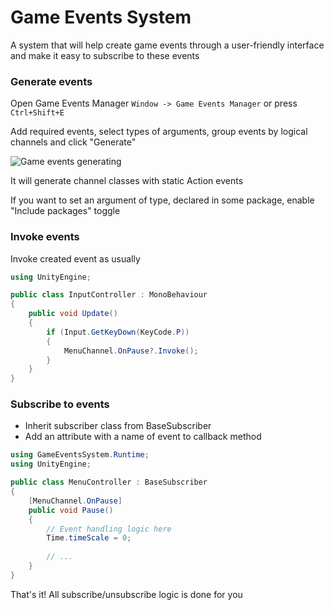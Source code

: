 Game Events System
=====================

A system that will help create game events through a user-friendly interface and make it easy to subscribe to these events

### Generate events

Open Game Events Manager ```Window -> Game Events Manager``` or press ```Ctrl+Shift+E```

Add required events, select types of arguments, group events by logical channels and click "Generate"

![Game events generating](https://i.imgur.com/UtRHifO.gif)

It will generate channel classes with static Action events

If you want to set an argument of type, declared in some package, enable "Include packages" toggle

### Invoke events

Invoke created event as usually

```csharp
using UnityEngine;

public class InputController : MonoBehaviour
{
    public void Update()
    {
        if (Input.GetKeyDown(KeyCode.P))
        {
            MenuChannel.OnPause?.Invoke();
        }
    }
}
```

### Subscribe to events
- Inherit subscriber class from BaseSubscriber
- Add an attribute with a name of event to callback method

```csharp
using GameEventsSystem.Runtime;
using UnityEngine;

public class MenuController : BaseSubscriber
{
    [MenuChannel.OnPause]
    public void Pause()
    {
        // Event handling logic here
        Time.timeScale = 0;
        
        // ...
    }
}
```

That's it! All subscribe/unsubscribe logic is done for you